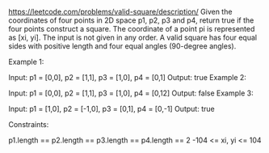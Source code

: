 https://leetcode.com/problems/valid-square/description/
Given the coordinates of four points in 2D space p1, p2, p3 and p4, return true if the four points construct a square.
The coordinate of a point pi is represented as [xi, yi]. The input is not given in any order.
A valid square has four equal sides with positive length and four equal angles (90-degree angles).

Example 1:

Input: p1 = [0,0], p2 = [1,1], p3 = [1,0], p4 = [0,1]
Output: true
Example 2:

Input: p1 = [0,0], p2 = [1,1], p3 = [1,0], p4 = [0,12]
Output: false
Example 3:

Input: p1 = [1,0], p2 = [-1,0], p3 = [0,1], p4 = [0,-1]
Output: true
 
Constraints:

p1.length == p2.length == p3.length == p4.length == 2
-104 <= xi, yi <= 104